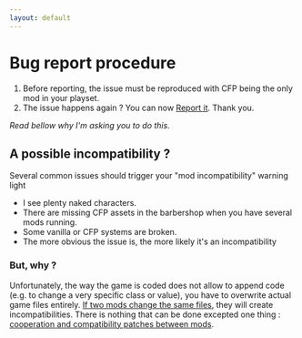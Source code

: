 ```yaml
---
layout: default
---
```


# Bug report procedure

1. Before reporting, the issue must be reproduced with CFP being the only mod in your playset.
2. The issue happens again ? You can now [Report it](https://github.com/ElTyranos/CommunityFlavorPack/issues). Thank you.

_Read bellow why I'm asking you to do this._

## A possible incompatibility ?
Several common issues should trigger your "mod incompatibility" warning light
* I see plenty naked characters.
* There are missing CFP assets in the barbershop when you have several mods running.
* Some vanilla or CFP systems are broken.
* The more obvious the issue is, the more likely it's an incompatibility

### But, why ?
Unfortunately, the way the game is coded does not allow to append code (e.g. to change a very specific class or value), you have to overwrite actual game files entirely. [If two mods change the same files](/pages/vanilla-changes), they will create incompatibilities. There is nothing that can be done excepted one thing : [cooperation and compatibility patches between mods](/troubleshooting/in-compatibilities).
